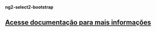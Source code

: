 **ng2-select2-bootstrap**

[Acesse documentação para mais informações](https://github.com/lucasvieceli/ng2-select2-bootstrap)
------------------------------------------------------------------------